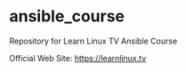 # ansible_course
Repository for Learn Linux TV Ansible Course

Official Web Site: https://learnlinux.tv
